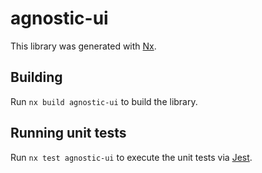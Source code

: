 # agnostic-ui

This library was generated with [Nx](https://nx.dev).

## Building

Run `nx build agnostic-ui` to build the library.

## Running unit tests

Run `nx test agnostic-ui` to execute the unit tests via [Jest](https://jestjs.io).
